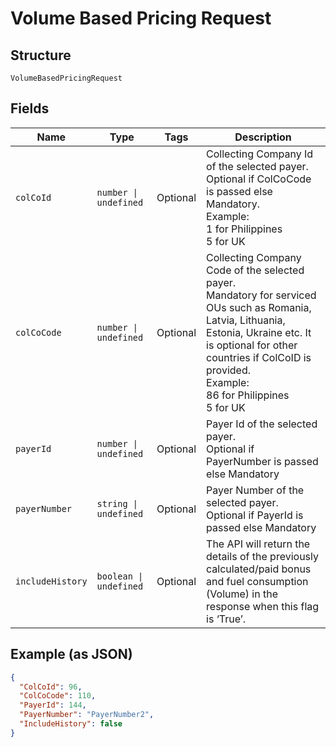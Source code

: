 
# Volume Based Pricing Request

## Structure

`VolumeBasedPricingRequest`

## Fields

| Name | Type | Tags | Description |
|  --- | --- | --- | --- |
| `colCoId` | `number \| undefined` | Optional | Collecting Company Id of the selected payer.<br>Optional if ColCoCode is passed else Mandatory.<br>Example:<br>1 for Philippines<br>5 for UK |
| `colCoCode` | `number \| undefined` | Optional | Collecting Company Code of the selected payer.<br>Mandatory for serviced OUs such as Romania, Latvia, Lithuania, Estonia, Ukraine etc. It is optional for other countries if ColCoID is provided.<br>Example:<br>86 for Philippines<br>5 for UK |
| `payerId` | `number \| undefined` | Optional | Payer Id of the selected payer.<br>Optional if PayerNumber is passed else Mandatory |
| `payerNumber` | `string \| undefined` | Optional | Payer Number of the selected payer.<br>Optional if PayerId is passed else Mandatory |
| `includeHistory` | `boolean \| undefined` | Optional | The API will return the details of the previously calculated/paid bonus and fuel consumption (Volume) in the response when this flag is ‘True’. |

## Example (as JSON)

```json
{
  "ColCoId": 96,
  "ColCoCode": 110,
  "PayerId": 144,
  "PayerNumber": "PayerNumber2",
  "IncludeHistory": false
}
```

